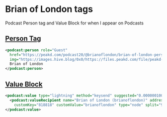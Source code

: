 # Brian of London tags

Podcast Person tag and Value Block for when I appear on Podcasts

## [Person Tag](person.xml)

```xml
<podcast:person role="Guest"
  href="https://peakd.com/podcast20/@brianoflondon/brian-of-london-person-tag-profile"
  img="https://images.hive.blog/0x0/https://files.peakd.com/file/peakd-hive/brianoflondon/Uhdejsys-Brian20of20London20with20sig20600x600.png">
  Brian of London
</podcast:person>
```

## [Value Block](value.xml)

```xml
<podcast:value type="lightning" method="keysend" suggested="0.00000010000">
  <podcast:valueRecipient name="Brian of London (brianoflondon)" address="0396693dee59afd67f178af392990d907d3a9679fa7ce00e806b8e373ff6b70bd8"
    customKey="818818" customValue="brianoflondon" type="node" split="99"></podcast:valueRecipient>
</podcast:value>
```
